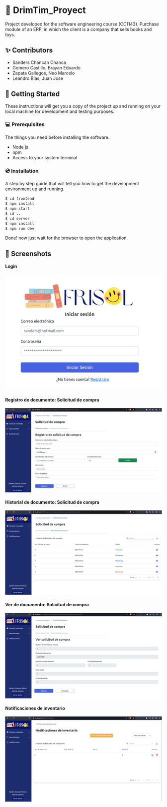 # :large_orange_diamond: DrimTim_Proyect

Project developed for the software engineering course (CC1143). Purchase module of an ERP, in which the client is a company that sells books and toys.

## :sparkles: Contributors

- Sanders Chancan Chanca
- Gomero Castillo, Brayan Eduardo
- Zapata Gallegos, Neo Marcelo
- Leandro Blas, Juan Jose

## :rocket: Getting Started

These instructions will get you a copy of the project up and running on your local machine for development and testing purposes.

### :computer: Prerequisites

The things you need before installing the software.

- Node js
- npm
- Access to your system terminal

### :cd: Installation

A step by step guide that will tell you how to get the development environment up and running.

```
$ cd frontend
$ npm install
$ npm start
$ cd ..
$ cd server
$ npm install
$ npm run dev
```

Done! now just wait for the browser to open the application.

## :pushpin: Screenshots

#### Login

![Image text](./readme_img/1.png)

#### Registro de documento: Solicitud de compra

![Image text](./readme_img/2.png)

#### Historial de documento: Solicitud de compra

![Image text](./readme_img/3.png)

#### Ver de documento: Solicitud de compra

![Image text](./readme_img/4.png)

#### Notificaciones de inventario

![Image text](./readme_img/5.png)
